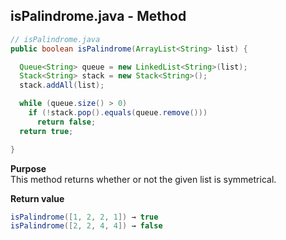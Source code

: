 ## isPalindrome.java - Method

```java
// isPalindrome.java
public boolean isPalindrome(ArrayList<String> list) {

  Queue<String> queue = new LinkedList<String>(list);
  Stack<String> stack = new Stack<String>();
  stack.addAll(list);

  while (queue.size() > 0)
    if (!stack.pop().equals(queue.remove()))
      return false;
  return true;

}
```

**Purpose**
<br>This method returns whether or not the given list is symmetrical.

**Return value**
```java
isPalindrome([1, 2, 2, 1]) → true
isPalindrome([2, 2, 4, 4]) → false
```

